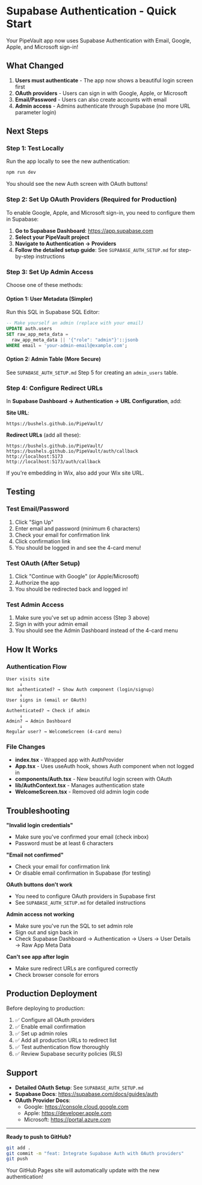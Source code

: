 # Supabase Authentication - Quick Start

Your PipeVault app now uses Supabase Authentication with Email, Google, Apple, and Microsoft sign-in!

## What Changed

1. **Users must authenticate** - The app now shows a beautiful login screen first
2. **OAuth providers** - Users can sign in with Google, Apple, or Microsoft
3. **Email/Password** - Users can also create accounts with email
4. **Admin access** - Admins authenticate through Supabase (no more URL parameter login)

## Next Steps

### Step 1: Test Locally

Run the app locally to see the new authentication:

```bash
npm run dev
```

You should see the new Auth screen with OAuth buttons!

### Step 2: Set Up OAuth Providers (Required for Production)

To enable Google, Apple, and Microsoft sign-in, you need to configure them in Supabase:

1. **Go to Supabase Dashboard**: https://app.supabase.com
2. **Select your PipeVault project**
3. **Navigate to Authentication → Providers**
4. **Follow the detailed setup guide**: See `SUPABASE_AUTH_SETUP.md` for step-by-step instructions

### Step 3: Set Up Admin Access

Choose one of these methods:

#### Option 1: User Metadata (Simpler)

Run this SQL in Supabase SQL Editor:

```sql
-- Make yourself an admin (replace with your email)
UPDATE auth.users
SET raw_app_meta_data =
  raw_app_meta_data || '{"role": "admin"}'::jsonb
WHERE email = 'your-admin-email@example.com';
```

#### Option 2: Admin Table (More Secure)

See `SUPABASE_AUTH_SETUP.md` Step 5 for creating an `admin_users` table.

### Step 4: Configure Redirect URLs

In **Supabase Dashboard → Authentication → URL Configuration**, add:

**Site URL**:
```
https://bushels.github.io/PipeVault/
```

**Redirect URLs** (add all these):
```
https://bushels.github.io/PipeVault/
https://bushels.github.io/PipeVault/auth/callback
http://localhost:5173
http://localhost:5173/auth/callback
```

If you're embedding in Wix, also add your Wix site URL.

## Testing

### Test Email/Password

1. Click "Sign Up"
2. Enter email and password (minimum 6 characters)
3. Check your email for confirmation link
4. Click confirmation link
5. You should be logged in and see the 4-card menu!

### Test OAuth (After Setup)

1. Click "Continue with Google" (or Apple/Microsoft)
2. Authorize the app
3. You should be redirected back and logged in!

### Test Admin Access

1. Make sure you've set up admin access (Step 3 above)
2. Sign in with your admin email
3. You should see the Admin Dashboard instead of the 4-card menu

## How It Works

### Authentication Flow

```
User visits site
     ↓
Not authenticated? → Show Auth component (login/signup)
     ↓
User signs in (email or OAuth)
     ↓
Authenticated? → Check if admin
     ↓
Admin? → Admin Dashboard
     ↓
Regular user? → WelcomeScreen (4-card menu)
```

### File Changes

- **index.tsx** - Wrapped app with AuthProvider
- **App.tsx** - Uses useAuth hook, shows Auth component when not logged in
- **components/Auth.tsx** - New beautiful login screen with OAuth
- **lib/AuthContext.tsx** - Manages authentication state
- **WelcomeScreen.tsx** - Removed old admin login code

## Troubleshooting

**"Invalid login credentials"**
- Make sure you've confirmed your email (check inbox)
- Password must be at least 6 characters

**"Email not confirmed"**
- Check your email for confirmation link
- Or disable email confirmation in Supabase (for testing)

**OAuth buttons don't work**
- You need to configure OAuth providers in Supabase first
- See `SUPABASE_AUTH_SETUP.md` for detailed instructions

**Admin access not working**
- Make sure you've run the SQL to set admin role
- Sign out and sign back in
- Check Supabase Dashboard → Authentication → Users → User Details → Raw App Meta Data

**Can't see app after login**
- Make sure redirect URLs are configured correctly
- Check browser console for errors

## Production Deployment

Before deploying to production:

1. ✅ Configure all OAuth providers
2. ✅ Enable email confirmation
3. ✅ Set up admin roles
4. ✅ Add all production URLs to redirect list
5. ✅ Test authentication flow thoroughly
6. ✅ Review Supabase security policies (RLS)

## Support

- **Detailed OAuth Setup**: See `SUPABASE_AUTH_SETUP.md`
- **Supabase Docs**: https://supabase.com/docs/guides/auth
- **OAuth Provider Docs**:
  - Google: https://console.cloud.google.com
  - Apple: https://developer.apple.com
  - Microsoft: https://portal.azure.com

---

**Ready to push to GitHub?**

```bash
git add .
git commit -m "feat: Integrate Supabase Auth with OAuth providers"
git push
```

Your GitHub Pages site will automatically update with the new authentication!
